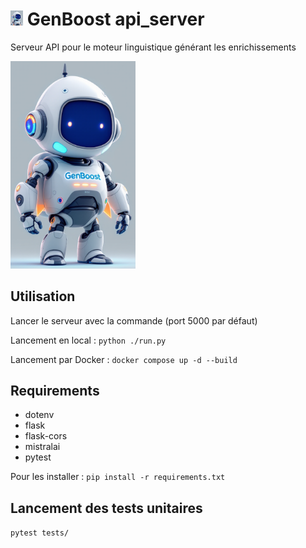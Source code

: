 # <img src="images/Genboost-avatar-icon.png" alt="Icon" width="20" /> GenBoost api_server

Serveur API pour le moteur linguistique générant les enrichissements

<img src="images/Genboost-avatar-zoom.png" alt="GenBoost Avatar" width="200" />

## Utilisation

Lancer le serveur avec la commande (port 5000 par défaut)

Lancement en local : `python ./run.py`

Lancement par Docker : `docker compose up -d --build`

## Requirements

- dotenv
- flask
- flask-cors
- mistralai
- pytest

Pour les installer : `pip install -r requirements.txt`

## Lancement des tests unitaires

`pytest tests/`
